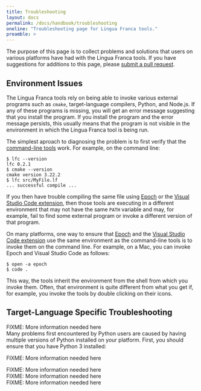 ```yaml
---
title: Troubleshooting
layout: docs
permalink: /docs/handbook/troubleshooting
oneline: "Troubleshooting page for Lingua Franca tools."
preamble: >
---
```


The purpose of this page is to collect problems and solutions that users on various platforms have had with the Lingua Franca tools. If you have suggestions for additions to this page, please <a href="https://github.com/lf-lang/website-lingua-franca/blob/main/packages/documentation/copy/en/tools/Troubleshooting.md">submit a pull request</a>.

## Environment Issues

The Lingua Franca tools rely on being able to invoke various external programs such as `cmake`, target-language compilers, Python, and Node.js. If any of these programs is missing, you will get an error message suggesting that you install the program. If you install the program and the error message persists, this usually means that the program is not visible in the environment in which the Lingua Franca tool is being run.

The simplest aproach to diagnosing the problem is to first verify that the <a href="/docs/handbook/command-line-tools">command-line tools</a> work. For example, on the command line:

```
$ lfc --version
lfc 0.2.1
$ cmake --version
cmake version 3.22.2
$ lfc src/MyFile.lf
... successful compile ...
```

If you then have trouble compiling the same file using [Epoch](/docs/handbook/epoch-ide) or the [Visual Studio Code extension](docs/handbook/code-extension), then those tools are executing in a different environment that may not have the same `PATH` variable and may, for example, fail to find some external program or invoke a different version of that program.

On many platforms, one way to ensure that [Epoch](/docs/handbook/epoch-ide) and the [Visual Studio Code extension](docs/handbook/code-extension) use the same environment as the command-line tools is to invoke them on the command line. For example, on a Mac, you can invoke Epoch and Visual Studio Code as follows:

```
$ open -a epoch
$ code .
```

This way, the tools inherit the environment from the shell from which you invoke them. Often, that environment is quite different from what you get if, for example, you invoke the tools by double clicking on their icons.

## Target-Language Specific Troubleshooting

<div class="lf-c">
<span class="warning"> FIXME: More information needed here </span>
</div>

<div class="lf-py">
Many problems first encountered by Python users are caused by having multiple versions of Python installed on your platform.  First, you should ensure that you have Python 3 installed:

<span class="warning"> FIXME: More information needed here </span>

</div>

<div class="lf-cpp">
<span class="warning"> FIXME: More information needed here </span>
</div>

<div class="lf-rs">
<span class="warning"> FIXME: More information needed here </span>
</div>

<div class="lf-ts">
<span class="warning"> FIXME: More information needed here </span>
</div>
